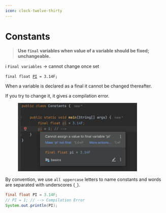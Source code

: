 ```yaml
---
icon: clock-twelve-thirty
---
```


# Constants

> **Use `final` variables when value of a variable should be fixed; unchangeable.**

ℹ️ `Final variables` -> cannot change once set

<pre class="language-java"><code class="lang-java">final float <a data-footnote-ref href="#user-content-fn-1">PI</a> = 3.14F;
</code></pre>

When a variable is declared as a final it cannot be changed thereafter.

If you try to change it, it gives a compilation error.

<div align="left"><figure><img src="../.gitbook/assets/java-final-variable.png" alt="" width="375"><figcaption></figcaption></figure></div>

By convention, we use `all uppercase` letters to name constants and words are separated with underscores (`_`).

```java
final float PI = 3.14F;
// PI = 1; // --> Compilation Error
System.out.println(PI);
```



[^1]: uppercase letters
